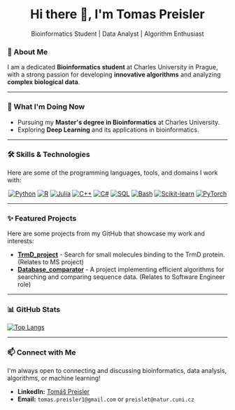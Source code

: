 <h1 align="center">Hi there 👋, I'm Tomas Preisler</h1>

<p align="center">
  Bioinformatics Student | Data Analyst | Algorithm Enthusiast
</p>

### 👋 About Me

I am a dedicated **Bioinformatics student** at Charles University in Prague, with a strong passion for developing **innovative algorithms** and analyzing **complex biological data**.

---

### 🔬 What I'm Doing Now

*   Pursuing my **Master's degree in Bioinformatics** at Charles University.
*   Exploring **Deep Learning** and its applications in bioinformatics.

---

### 🛠️ Skills & Technologies

Here are some of the programming languages, tools, and domains I work with:

<p align="center">
  <a href="https://www.python.org/" target="_blank"><img src="https://img.shields.io/badge/-Python-3776AB?style=for-the-badge&logo=python&logoColor=white" alt="Python"/></a>
  <a href="https://www.r-project.org/" target="_blank"><img src="https://img.shields.io/badge/-R-276DC3?style=for-the-badge&logo=r&logoColor=white" alt="R"/></a>
  <a href="https://julialang.org/" target="_blank"><img src="https://img.shields.io/badge/-Julia-A270BA?style=for-the-badge&logo=julia&logoColor=white" alt="Julia"/></a>
  <a href="https://learn.microsoft.com/en-us/cpp/" target="_blank"><img src="https://img.shields.io/badge/-C%2B%2B-00599C?style=for-the-badge&logo=c%2B%2B&logoColor=white" alt="C++"/></a>
  <a href="https://learn.microsoft.com/en-us/dotnet/csharp/" target="_blank"><img src="https://img.shields.io/badge/-C%23-239120?style=for-the-badge&logo=c-sharp&logoColor=white" alt="C#"/></a>
  <a href="https://dev.mysql.com/" target="_blank"><img src="https://img.shields.io/badge/-SQL-4479A1?style=for-the-badge&logo=mysql&logoColor=white" alt="SQL"/></a>
  <a href="https://www.gnu.org/software/bash/" target="_blank"><img src="https://img.shields.io/badge/-Bash-4EAA25?style=for-the-badge&logo=gnu-bash&logoColor=white" alt="Bash"/></a>
  <a href="https://scikit-learn.org/" target="_blank"><img src="https://img.shields.io/badge/-scikit--learn-F7931E?style=for-the-badge&logo=scikit-learn&logoColor=white" alt="Scikit-learn"/></a>
  <a href="https://pytorch.org/" target="_blank"><img src="https://img.shields.io/badge/-PyTorch-EE4C2C?style=for-the-badge&logo=pytorch&logoColor=white" alt="PyTorch"/></a>
</p>

---

### ✨ Featured Projects

Here are some projects from my GitHub that showcase my work and interests:

*   [**TrmD_project**](https://github.com/preislet/TrmD_project) - Search for small molecules binding to the TrmD protein. (Relates to MS project)
*   [**Database_comparator**](https://github.com/preislet/Database_comparator) - A project implementing efficient algorithms for searching and comparing sequence data. (Relates to Software Engineer role)
---

### 📊 GitHub Stats
[![Top Langs](https://github-readme-stats.vercel.app/api/top-langs/?username=preislet&layout=compact&theme=radical)](https://github.com/anuraghazra/github-readme-stats)

---

### 📫 Connect with Me

I'm always open to connecting and discussing bioinformatics, data analysis, algorithms, or machine learning!

*   **LinkedIn:** [Tomáš Preisler](https://www.linkedin.com/in/tomas-preisler-698ba1316)
*   **Email:** `tomas.preisler1@gmail.com` or `preislet@natur.cuni.cz`



